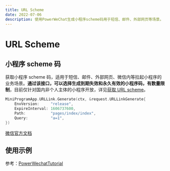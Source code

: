 ```yaml
---
title: URL Scheme
date: 2022-07-06
description: 使用PowerWeChat生成小程序scheme码用于短信、邮件、外部网页等场景。
---
```


# URL Scheme

## 小程序 scheme 码

获取小程序 scheme 码，适用于短信、邮件、外部网页、微信内等拉起小程序的业务场景。**通过该接口，可以选择生成到期失效和永久有效的小程序码，有数量限制**，目前仅针对国内非个人主体的小程序开放，详见[获取 URL scheme](https://developers.weixin.qq.com/miniprogram/dev/framework/open-ability/url-scheme.html)。

``` go
MiniProgramApp.URLLink.Generate(ctx, &request.URLLinkGenerate{
	EnvVersion:     "release",
	ExpireInterval: 1606737600,
	Path:           "pages/index/index",
	Query:          "a=1",
})
```

[微信官方文档](https://developers.weixin.qq.com/miniprogram/dev/api-backend/open-api/url-scheme/urlscheme.generate.html)

## 使用示例 
参考：[PowerWechatTutorial](https://github.com/ArtisanCloud/PowerWechatTutorial/blob/master/controllers/miniprogram/url-scheme.go)
